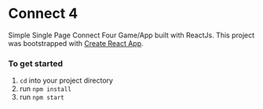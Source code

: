 # Connect 4 

Simple Single Page Connect Four Game/App built with ReactJs. This project was bootstrapped with [Create React App](https://github.com/facebookincubator/create-react-app).

### To get started

1. `cd` into your project directory
2. run `npm install`
3. run `npm start`






